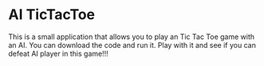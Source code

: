 # AI TicTacToe
This is a small application that allows you to play an Tic Tac Toe game with an AI. You can download the code and run it. Play with it and see if you can defeat AI player in this game!!!
